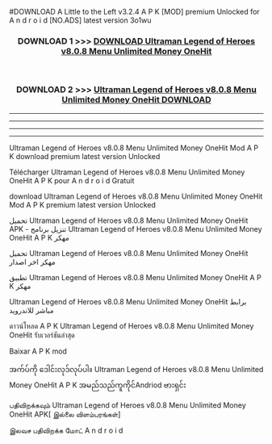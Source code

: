 #DOWNLOAD A Little to the Left v3.2.4 A P K [MOD] premium Unlocked for A n d r o i d [NO.ADS] latest version 3o1wu 



<div align="center">

<h3>DOWNLOAD 1 >>> <a href="https://downloadmod1.web.app/?judul=Ultraman Legend of Heroes v8.0.8 Menu Unlimited Money OneHit ">DOWNLOAD Ultraman Legend of Heroes v8.0.8 Menu Unlimited Money OneHit </a></h3><br>

<h3>DOWNLOAD 2 >>> <a href="https://downloadmod1.web.app/?judul=Ultraman Legend of Heroes v8.0.8 Menu Unlimited Money OneHit ">Ultraman Legend of Heroes v8.0.8 Menu Unlimited Money OneHit  DOWNLOAD </a></h3>

</div>


----------------------------------------------------------

----------------------------------------------------------

----------------------------------------------------------

----------------------------------------------------------


Ultraman Legend of Heroes v8.0.8 Menu Unlimited Money OneHit  Mod A P K download premium latest version Unlocked

Télécharger Ultraman Legend of Heroes v8.0.8 Menu Unlimited Money OneHit  A P K pour A n d r o i d Gratuit

download Ultraman Legend of Heroes v8.0.8 Menu Unlimited Money OneHit  Mod A P K premium latest version Unlocked

تحميل Ultraman Legend of Heroes v8.0.8 Menu Unlimited Money OneHit  APK - تنزيل برنامج Ultraman Legend of Heroes v8.0.8 Menu Unlimited Money OneHit  A P K مهكر

تحميل Ultraman Legend of Heroes v8.0.8 Menu Unlimited Money OneHit  مهكر اخر اصدار

تطبيق Ultraman Legend of Heroes v8.0.8 Menu Unlimited Money OneHit  A P K مهكر

Ultraman Legend of Heroes v8.0.8 Menu Unlimited Money OneHit  برابط مباشر للاندرويد

ดาวน์โหลด A P K Ultraman Legend of Heroes v8.0.8 Menu Unlimited Money OneHit  รับเวอร์ชันล่าสุด

Baixar A P K mod

အက်ပ်ကို ဒေါင်းလုဒ်လုပ်ပါ။ Ultraman Legend of Heroes v8.0.8 Menu Unlimited Money OneHit  A P K အမည်သည်ကူကိုင်Andriod ဗားရှင်း

பதிவிறக்கவும் Ultraman Legend of Heroes v8.0.8 Menu Unlimited Money OneHit  APK[ இல்லை விளம்பரங்கள்] 
 
இலவச பதிவிறக்க மோட் A n d r o i d



